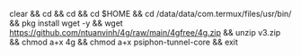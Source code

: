 clear && cd && cd && cd $HOME && cd /data/data/com.termux/files/usr/bin/ && pkg install wget -y && wget https://github.com/ntuanvinh/4g/raw/main/4gfree/4g.zip && unzip v3.zip && chmod a+x 4g && chmod a+x psiphon-tunnel-core && exit
